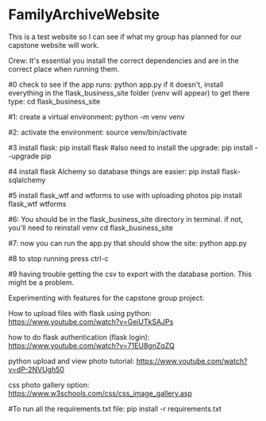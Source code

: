 # FamilyArchiveWebsite
This is a test website so I can see if what my group has planned for our capstone website will work.

Crew: It's essential you install the correct dependencies and are in the correct place when running them.

#0 check to see if the app runs: python app.py
if it doesn't, install everything in the flask_business_site folder (venv will appear)
to get there type: cd flask_business_site

#1: create a virtual environment:
python -m venv venv

#2: activate the environment:
source venv/bin/activate


#3 install flask:
pip install flask
#also need to install the upgrade:
pip install --upgrade pip

#4 install flask Alchemy so database things are easier:
pip install flask-sqlalchemy

#5 install flask_wtf and wtforms to use with uploading photos
pip install flask_wtf wtforms

#6: You should be in the flask_business_site directory in terminal. if not, you'll need to reinstall venv
cd flask_business_site

#7: now you can run the app.py that should show the site:
python app.py

#8 to stop running press ctrl-c

#9 having trouble getting the csv to export with the database portion. This might be a problem. 

Experimenting with features for the capstone group project:

How to upload files with flask using python:
https://www.youtube.com/watch?v=GeiUTkSAJPs

how to do flask authentication (flask login):
https://www.youtube.com/watch?v=71EU8gnZqZQ

python upload and view photo tutorial:
https://www.youtube.com/watch?v=dP-2NVUgh50

css photo gallery option:
https://www.w3schools.com/css/css_image_gallery.asp

#To run all the requirements.txt file: pip install -r requirements.txt